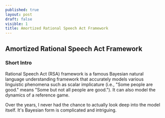 ```yaml
---
published: true
layout: post
draft: false
visible: 1
title: Amortized Rational Speech Act Framework
---
```

## Amortized Rational Speech Act Framework

### Short Intro

Rational Speech Act (RSA) framework is a famous Bayesian natural language understanding framework that accurately models various linguistic phenomena such as scalar implicature (i.e., "Some people are good." means "Some but not all people are good."). It can also model the dynamics of a reference game.

Over the years, I never had the chance to actually look deep into the model itself. It's Bayesian form is complicated and intriguing.

